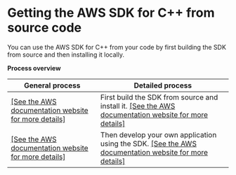 # Getting the AWS SDK for C\+\+ from source code<a name="sdk-from-source"></a>

You can use the AWS SDK for C\+\+ from your code by first building the SDK from source and then installing it locally\. 


**Process overview**  

| General process  | Detailed process | 
| --- | --- | 
|  [\[See the AWS documentation website for more details\]](http://docs.aws.amazon.com/sdk-for-cpp/v1/developer-guide/sdk-from-source.html) |  First build the SDK from source and install it\.  [\[See the AWS documentation website for more details\]](http://docs.aws.amazon.com/sdk-for-cpp/v1/developer-guide/sdk-from-source.html) | 
|  [\[See the AWS documentation website for more details\]](http://docs.aws.amazon.com/sdk-for-cpp/v1/developer-guide/sdk-from-source.html) |  Then develop your own application using the SDK\.  [\[See the AWS documentation website for more details\]](http://docs.aws.amazon.com/sdk-for-cpp/v1/developer-guide/sdk-from-source.html)  | 